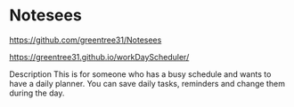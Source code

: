 # Notesees

https://github.com/greentree31/Notesees

https://greentree31.github.io/workDayScheduler/

Description
This is for someone who has a busy schedule and wants to have a daily planner. You can save daily tasks, reminders and change them during the day.
